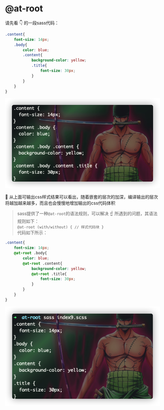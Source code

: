# @at-root
请先看 :point_down: 的一段sass代码：
```scss
.content{
	font-size: 14px;
	.body{
		color: blue;
		.content{
			background-color: yellow;
			.title{
				font-size: 30px;
			}
		}
	}
}
```
![嵌套的场景](嵌套的场景.png)

:star2:
从上面可输出css样式结果可以看出，随着嵌套的层次的加深，编译输出的层次将越加越来越多，而且也会慢慢地增加输出的css代码体积

> sass提供了一种`@at-root`的语法规则，可以解决 :point_up:
> 所遇到的问题，其语法规则如下：  
> `@at-root (with/without) { // 样式代码块 }`  
> 代码如下所示：

```scss
.content{
	font-size: 14px;
	@at-root .body{
		color: blue;
		@at-root .content{
			background-color: yellow;
			@at-root .title{
				font-size: 30px;
			}
		}
	}
}
```
![@at-root扁平化样式表](@at-root扁平化样式表.png)
